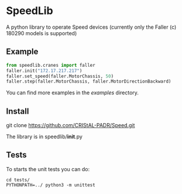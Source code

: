 # SpeedLib
A python library to operate Speed devices (currently only the Faller (c) 180290 models is supported)

Example
-------
```python
from speedlib.cranes import faller
faller.init("172.17.217.217")
faller.set_speed(faller.MotorChassis, 50)
faller.step(faller.MotorChassis, faller.MotorDirectionBackward)
```
You can find more examples in the *examples* directory.

Install
-------
git clone https://github.com/CRIStAL-PADR/Speed.git

The library is in speedlib/__init__.py

Tests
-----
To starts the unit tests you can do:
```console
cd tests/
PYTHONPATH=../ python3 -m unittest
```

